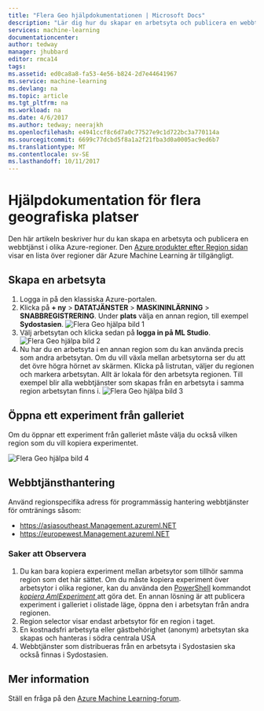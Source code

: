 ```yaml
---
title: "Flera Geo hjälpdokumentationen | Microsoft Docs"
description: "Lär dig hur du skapar en arbetsyta och publicera en webbtjänst i en Azure-region olika från södra centrala USA (SCUS) Azure-region."
services: machine-learning
documentationcenter: 
author: tedway
manager: jhubbard
editor: rmca14
tags: 
ms.assetid: ed0ca8a8-fa53-4e56-b824-2d7e44641967
ms.service: machine-learning
ms.devlang: na
ms.topic: article
ms.tgt_pltfrm: na
ms.workload: na
ms.date: 4/6/2017
ms.author: tedway; neerajkh
ms.openlocfilehash: e4941ccf8c6d7a0c77527e9c1d722bc3a770114a
ms.sourcegitcommit: 6699c77dcbd5f8a1a2f21fba3d0a0005ac9ed6b7
ms.translationtype: MT
ms.contentlocale: sv-SE
ms.lasthandoff: 10/11/2017
---
```

# <a name="multi-geo-help-documentation"></a>Hjälpdokumentation för flera geografiska platser
Den här artikeln beskriver hur du kan skapa en arbetsyta och publicera en webbtjänst i olika Azure-regioner.  Den [Azure produkter efter Region sidan](https://azure.microsoft.com/en-us/regions/services/) visar en lista över regioner där Azure Machine Learning är tillgängligt.

## <a name="create-a-workspace"></a>Skapa en arbetsyta
1. Logga in på den klassiska Azure-portalen.
2. Klicka på **+ ny** > **DATATJÄNSTER** > **MASKININLÄRNING** > **SNABBREGISTRERING**.  Under **plats** välja en annan region, till exempel **Sydostasien**.
   ![Flera Geo hjälpa bild 1][1]
3. Välj arbetsytan och klicka sedan på **logga in på ML Studio**.
   ![Flera Geo hjälpa bild 2][2]
4. Nu har du en arbetsyta i en annan region som du kan använda precis som andra arbetsytan. Om du vill växla mellan arbetsytorna ser du att det övre högra hörnet av skärmen. Klicka på listrutan, väljer du regionen och markera arbetsytan. Allt är lokala för den arbetsyta regionen.  Till exempel blir alla webbtjänster som skapas från en arbetsyta i samma region arbetsytan finns i.
   ![Flera Geo hjälpa bild 3][3]

## <a name="open-an-experiment-from-gallery"></a>Öppna ett experiment från galleriet
Om du öppnar ett experiment från galleriet måste välja du också vilken region som du vill kopiera experimentet.

![Flera Geo hjälpa bild 4][4a]

## <a name="web-service-management"></a>Webbtjänsthantering
Använd regionspecifika adress för programmässig hantering webbtjänster för omtränings såsom:

* https://asiasoutheast.Management.azureml.NET
* https://europewest.Management.azureml.NET

### <a name="things-to-note"></a>Saker att Observera
1. Du kan bara kopiera experiment mellan arbetsytor som tillhör samma region som det här sättet. Om du måste kopiera experiment över arbetsytor i olika regioner, kan du använda den [PowerShell](http://aka.ms/amlps) kommandot [ *kopiera AmlExperiment* ](https://github.com/hning86/azuremlps/blob/master/README.md#copy-amlexperiment) att göra det. En annan lösning är att publicera experiment i galleriet i olistade läge, öppna den i arbetsytan från andra regionen.
2. Region selector visar endast arbetsytor för en region i taget.  
3. En kostnadsfri arbetsyta eller gästbehörighet (anonym) arbetsytan ska skapas och hanteras i södra centrala USA  
4. Webbtjänster som distribueras från en arbetsyta i Sydostasien ska också finnas i Sydostasien.  

## <a name="more-information"></a>Mer information
Ställ en fråga på den [Azure Machine Learning-forum](https://social.msdn.microsoft.com/Forums/azure/home?forum=MachineLearning).

<!--Image references-->
[1]: ./media/multi-geo/multi-geo_1.png
[2]: ./media/multi-geo/multi-geo_2.png
[3]: ./media/multi-geo/multi-geo_3.png
[4a]: ./media/multi-geo/multi-geo_4a.png
